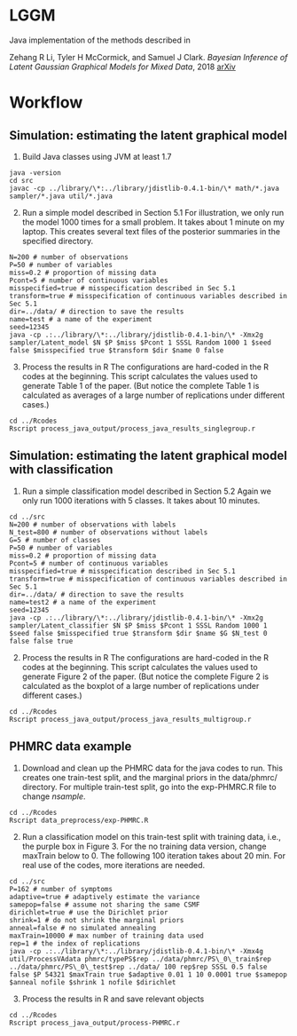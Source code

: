 # LGGM
Java implementation of the methods described in 

Zehang R Li, Tyler H McCormick, and Samuel J Clark. _Bayesian Inference of Latent Gaussian Graphical Models for Mixed Data_, 2018 [arXiv](https://arxiv.org/abs/1711.00877)

# Workflow
## Simulation: estimating the latent graphical model
1. Build Java classes using JVM at least 1.7
```
java -version
cd src
javac -cp ../library/\*:../library/jdistlib-0.4.1-bin/\* math/*.java sampler/*.java util/*.java
```

2. Run a simple model described in Section 5.1
For illustration, we only run the model 1000 times for a small problem. It takes about 1 minute on my laptop. This creates several text files of the posterior summaries in the specified directory.
```
N=200 # number of observations
P=50 # number of variables
miss=0.2 # proportion of missing data
Pcont=5 # number of continuous variables
misspecified=true # misspecification described in Sec 5.1
transform=true # misspecification of continuous variables described in Sec 5.1
dir=../data/ # direction to save the results
name=test # a name of the experiment
seed=12345
java -cp .:../library/\*:../library/jdistlib-0.4.1-bin/\* -Xmx2g sampler/Latent_model $N $P $miss $Pcont 1 SSSL Random 1000 1 $seed false $misspecified true $transform $dir $name 0 false 
```

3. Process the results in R
The configurations are hard-coded in the R codes at the beginning. This script calculates the values used to generate Table 1 of the paper. (But notice the complete Table 1 is calculated as averages of a large number of replications under different cases.)
```
cd ../Rcodes
Rscript process_java_output/process_java_results_singlegroup.r
```

## Simulation: estimating the latent graphical model with classification
1. Run a simple classification model described in Section 5.2
Again we only run 1000 iterations with 5 classes. It takes about 10 minutes.
```
cd ../src
N=200 # number of observations with labels
N_test=800 # number of observations without labels
G=5 # number of classes
P=50 # number of variables
miss=0.2 # proportion of missing data
Pcont=5 # number of continuous variables
misspecified=true # misspecification described in Sec 5.1
transform=true # misspecification of continuous variables described in Sec 5.1
dir=../data/ # direction to save the results
name=test2 # a name of the experiment
seed=12345
java -cp .:../library/\*:../library/jdistlib-0.4.1-bin/\* -Xmx2g sampler/Latent_classifier $N $P $miss $Pcont 1 SSSL Random 1000 1 $seed false $misspecified true $transform $dir $name $G $N_test 0 false false true 
```

2. Process the results in R
The configurations are hard-coded in the R codes at the beginning. This script calculates the values used to generate Figure 2 of the paper. (But notice the complete Figure 2 is calculated as the boxplot of a large number of replications under different cases.)
```
cd ../Rcodes
Rscript process_java_output/process_java_results_multigroup.r
```

## PHMRC data example
1. Download and clean up the PHMRC data for the java codes to run. This creates one train-test split, and the marginal priors in the data/phmrc/ directory. For multiple train-test split, go into the exp-PHMRC.R file to change _nsample_.
```
cd ../Rcodes
Rscript data_preprocess/exp-PHMRC.R
```
2. Run a classification model on this train-test split with training data, i.e., the purple box in Figure 3. For the no training data version, change maxTrain below to 0. The following 100 iteration takes about 20 min. For real  use of the codes, more iterations are needed.
```
cd ../src
P=162 # number of symptoms
adaptive=true # adaptively estimate the variance
samepop=false # assume not sharing the same CSMF
dirichlet=true # use the Dirichlet prior
shrink=1 # do not shrink the marginal priors
anneal=false # no simulated annealing
maxTrain=10000 # max number of training data used
rep=1 # the index of replications
java -cp .:../library/\*:../library/jdistlib-0.4.1-bin/\* -Xmx4g  util/ProcessVAdata phmrc/typePS$rep ../data/phmrc/PS\_0\_train$rep ../data/phmrc/PS\_0\_test$rep ../data/ 100 rep$rep SSSL 0.5 false false $P 54321 $maxTrain true $adaptive 0.01 1 10 0.0001 true $samepop $anneal nofile $shrink 1 nofile $dirichlet
```
3. Process the results in R and save relevant objects 
```
cd ../Rcodes
Rscript process_java_output/process-PHMRC.r
```